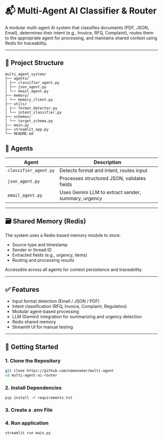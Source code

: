 # 📬 Multi-Agent AI Classifier & Router

A modular multi-agent AI system that classifies documents (PDF, JSON, Email), determines their intent (e.g., Invoice, RFQ, Complaint), routes them to the appropriate agent for processing, and maintains shared context using Redis for traceability.

---

## 📁 Project Structure

```
multi_agent_system/
├── agents/
│ ├── classifier_agent.py
│ ├── json_agent.py
│ └── email_agent.py
├── memory/
│ └── memory_client.py
├── utils/
│ ├── format_detector.py
│ └── intent_classifier.py
├── schemas/
│ └── target_schema.py
├── main.py
├── streamlit_app.py
└── README.md

```


## 🧠 Agents

| Agent            | Description                                              |
|------------------|----------------------------------------------------------|
| `classifier_agent.py` | Detects format and intent, routes input              |
| `json_agent.py`       | Processes structured JSON, validates fields          |
| `email_agent.py`      | Uses Gemini LLM to extract sender, summary, urgency  |

---

## 🗃️ Shared Memory (Redis)

The system uses a Redis-based memory module to store:

- Source type and timestamp
- Sender or thread ID
- Extracted fields (e.g., urgency, items)
- Routing and processing results

Accessible across all agents for context persistence and traceability.

---

## ✅ Features

- Input format detection (Email / JSON / PDF)
- Intent classification (RFQ, Invoice, Complaint, Regulation)
- Modular agent-based processing
- LLM (Gemini) integration for summarizing and urgency detection
- Redis shared memory
- Streamlit UI for manual testing

---

## 🚀 Getting Started

### 1. Clone the Repository

```bash
git clone https://github.com/namanomar/multi-agent
cd multi-agent-ai-router
```
### 2. Install Dependencies

```
pip install -r requirements.txt
```

### 3. Create a .env File
### 4. Run application
```
streamlit run main.py
```